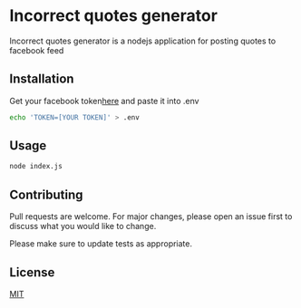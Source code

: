 # Incorrect quotes generator

Incorrect quotes generator is a nodejs application for posting quotes to facebook feed

## Installation

Get your facebook token[here](https://developers.facebook.com/tools/explorer/) and paste it into .env

```bash
echo 'TOKEN=[YOUR TOKEN]' > .env
```

## Usage

```bash
node index.js
```

## Contributing
Pull requests are welcome. For major changes, please open an issue first to discuss what you would like to change.

Please make sure to update tests as appropriate.

## License
[MIT](https://choosealicense.com/licenses/mit/)